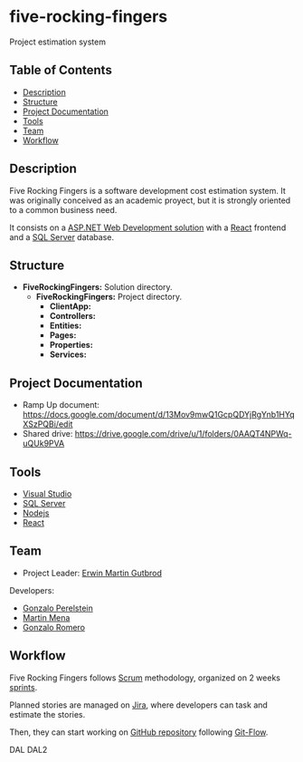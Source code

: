 # five-rocking-fingers
Project estimation system 

## Table of Contents

- [Description](#description)
- [Structure](#structure)
- [Project Documentation](#project-documentation)
- [Tools](#tools)
- [Team](#team)
- [Workflow](#workflow)

## Description

Five Rocking Fingers is a software development cost estimation system.
It was originally conceived as an academic proyect, but it is strongly oriented to a common business need.

It consists on a [ASP.NET Web Development solution](https://visualstudio.microsoft.com/es/downloads/) with a [React](https://reactjs.org/) frontend and a [SQL Server](https://www.microsoft.com/es-es/sql-server/sql-server-downloads) database.

## Structure

* **FiveRockingFingers:** Solution directory.
    * **FiveRockingFingers:** Project directory.
        * **ClientApp:**
        * **Controllers:**
        * **Entities:**
        * **Pages:**
        * **Properties:**
        * **Services:**

## Project Documentation

* Ramp Up document: https://docs.google.com/document/d/13Mov9mwQ1GcpQDYjRgYnb1HYqXSzPQBi/edit
* Shared drive: https://drive.google.com/drive/u/1/folders/0AAQT4NPWq-uQUk9PVA

## Tools
* [Visual Studio](https://visualstudio.microsoft.com/es/downloads/)
* [SQL Server](https://www.microsoft.com/es-es/sql-server/sql-server-downloads)
* [Nodejs](https://nodejs.org/en/)
* [React](https://reactjs.org/)

## Team

* Project Leader: [Erwin Martin Gutbrod](https://github.com/egutbrod)

Developers:
* [Gonzalo Perelstein](https://github.com/gperelstein)
* [Martin Mena](https://github.com/martinmena)
* [Gonzalo Romero](https://github.com/gonzalorom)

## Workflow

Five Rocking Fingers follows [Scrum](https://www.scrum.org/) methodology, organized on 2 weeks [sprints](https://drive.google.com/drive/u/1/folders/1_6KpLydBq47Twx6AwBgNiROTDHJbZCmk).

Planned stories are managed on [Jira](https://makingsense.atlassian.net/secure/RapidBoard.jspa?rapidView=73&projectKey=FIVE&view=planning.nodetail&selectedIssue=FIVE-153&issueLimit=100), where developers can task and estimate the stories.

Then, they can start working on [GitHub repository](https://github.com/MakingSense/five-rocking-fingers) following [Git-Flow](https://datasift.github.io/gitflow/IntroducingGitFlow.html).

DAL
DAL2